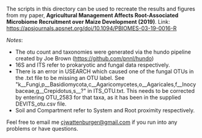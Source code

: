 The scripts in this directory can be used to recreate the results and figures from my paper, **Agricultural Management Affects Root-Associated Microbiome Recruitment over Maize Development (2019)**. Link: https://apsjournals.apsnet.org/doi/10.1094/PBIOMES-03-19-0016-R

*Notes*:

* The otu count and taxonomies were generated via the hundo pipeline created by Joe Brown (https://github.com/pnnl/hundo) 
* 16S and ITS refer to prokaryotic and fungal data respectively.
* There is an error in USEARCH which caused one of the fungal OTUs in the .txt file to be missing an OTU label. 
See "k__Fungi,p__Basidiomycota,c__Agaricomycetes,o__Agaricales,f__Inocybaceae,g__Crepidotus,s__?" in ITS_OTU.txt.
This needs to be corrected by entering OTU_2583 for that taxa, as it has been in the supplied DEVITS_otu.csv file.
* Soil and Compartment refer to System and Root proximity respectively.

Feel free to email me cjwattenburger@gmail.com if you run into any problems or have questions.
